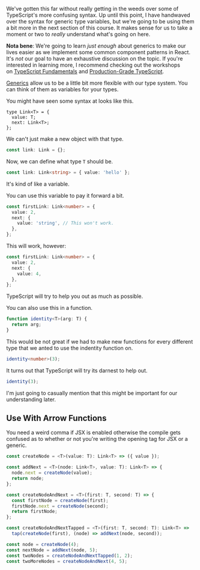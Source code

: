 We've gotten this far without really getting in the weeds over some of TypeScript's more confusing syntax. Up until this point, I have handwaved over the syntax for generic type variables, but we're going to be using them a bit more in the next section of this course. It makes sense for us to take a moment or two to *really* understand what's going on here.

**Nota bene**: We're going to learn *just enough* about generics to make our lives easier as we implement some common component patterns in React. It's *not* our goal to have an exhaustive discussion on the topic. If you're interested in learning more, I recommend checking out the workshops on [TypeScript Fundamentals](https://frontendmasters.com/courses/typescript-v2/) and [Production-Grade TypeScript](https://frontendmasters.com/courses/production-typescript/).

[Generics](https://www.typescriptlang.org/docs/handbook/2/generics.html) allow us to be a little bit more flexible with our type system. You can think of them as variables for your types.

You might have seen some syntax at looks like this.

````tsx
type Link<T> = {
  value: T;
  next: Link<T>;
};
````

We can't just make a new object with that type.

````ts
const link: Link = {};
````

Now, we can define what type `T` should be.

````ts
const link: Link<string> = { value: 'hello' };
````

It's kind of like a variable.

You can use this variable to pay it forward a bit.

````ts
const firstLink: Link<number> = {
  value: 2,
  next: {
    value: 'string', // This won't work.
  },
};
````

This will work, however:

````ts
const firstLink: Link<number> = {
  value: 2,
  next: {
    value: 4,
  },
};
````

TypeScript will try to help you out as much as possible.

You can also use this in a function.

````ts
function identity<T>(arg: T) {
  return arg;
}
````

This would be not great if we had to make new functions for every different type that we anted to use the indentity function on.

````ts
identity<number>(3);
````

It turns out that TypeScript will try its darnest to help out.

````ts
identity(3);
````

I'm just going to casually mention that this might be important for our understanding later.

## Use With Arrow Functions

You need a weird comma if JSX is enabled otherwise the compile gets confused as to whether or not you're writing the opening tag for JSX or a generic.

````ts
const createNode = <T>(value: T): Link<T> => ({ value });

const addNext = <T>(node: Link<T>, value: T): Link<T> => {
  node.next = createNode(value);
  return node;
};

const createNodeAndNext = <T>(first: T, second: T) => {
  const firstNode = createNode(first);
  firstNode.next = createNode(second);
  return firstNode;
};

const createNodeAndNextTapped = <T>(first: T, second: T): Link<T> =>
  tap(createNode(first), (node) => addNext(node, second));

const node = createNode(4);
const nextNode = addNext(node, 5);
const twoNodes = createNodeAndNextTapped(1, 2);
const twoMoreNodes = createNodeAndNext(4, 5);
````
